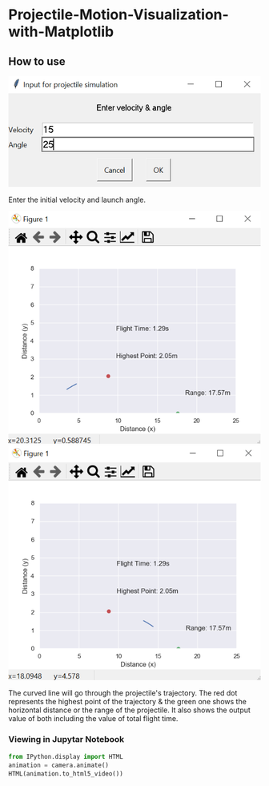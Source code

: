 # Projectile-Motion-Visualization-with-Matplotlib

## How to use
![Input Values](images/input.PNG)

Enter the initial velocity and launch angle.

![Visualization (a)](images/flight.PNG)![Vizualization (b)](images/flight%202.PNG)

The curved line will go through the projectile's trajectory.
The red dot represents the highest point of the trajectory & the green one shows the horizontal distance or the range of the projectile.
It also shows the output value of both including the value of total flight time.

### Viewing in Jupytar Notebook
```python
from IPython.display import HTML
animation = camera.animate()
HTML(animation.to_html5_video())
```
